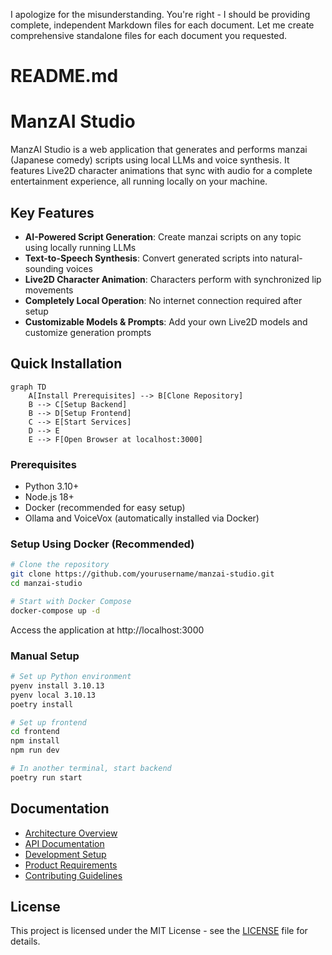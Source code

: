 I apologize for the misunderstanding. You're right - I should be providing complete, independent Markdown files for each document. Let me create comprehensive standalone files for each document you requested.

# README.md

# ManzAI Studio

ManzAI Studio is a web application that generates and performs manzai (Japanese comedy) scripts using local LLMs and voice synthesis. It features Live2D character animations that sync with audio for a complete entertainment experience, all running locally on your machine.

## Key Features

- **AI-Powered Script Generation**: Create manzai scripts on any topic using locally running LLMs
- **Text-to-Speech Synthesis**: Convert generated scripts into natural-sounding voices
- **Live2D Character Animation**: Characters perform with synchronized lip movements
- **Completely Local Operation**: No internet connection required after setup
- **Customizable Models & Prompts**: Add your own Live2D models and customize generation prompts

## Quick Installation

```mermaid
graph TD
    A[Install Prerequisites] --> B[Clone Repository]
    B --> C[Setup Backend]
    B --> D[Setup Frontend]
    C --> E[Start Services]
    D --> E
    E --> F[Open Browser at localhost:3000]
```

### Prerequisites

- Python 3.10+
- Node.js 18+
- Docker (recommended for easy setup)
- Ollama and VoiceVox (automatically installed via Docker)

### Setup Using Docker (Recommended)

```bash
# Clone the repository
git clone https://github.com/yourusername/manzai-studio.git
cd manzai-studio

# Start with Docker Compose
docker-compose up -d
```

Access the application at http://localhost:3000

### Manual Setup

```bash
# Set up Python environment
pyenv install 3.10.13
pyenv local 3.10.13
poetry install

# Set up frontend
cd frontend
npm install
npm run dev

# In another terminal, start backend
poetry run start
```

## Documentation

- [Architecture Overview](docs/ARCHITECTURE.md)
- [API Documentation](docs/API_DOCUMENTATION.md)
- [Development Setup](docs/DEVELOPMENT_SETUP.md)
- [Product Requirements](docs/PRD.md)
- [Contributing Guidelines](docs/CONTRIBUTING.md)

## License

This project is licensed under the MIT License - see the [LICENSE](LICENSE) file for details.